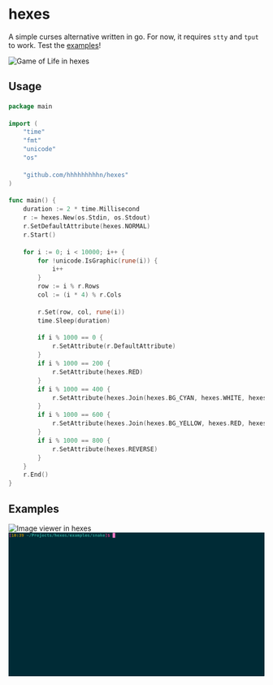 # hexes

A simple curses alternative written in go.
For now, it requires `stty` and `tput` to work.
Test the [examples](./examples/)!

![Game of Life in hexes](./examples/gol/screengrab.gif)

## Usage

```go
package main

import (
	"time"
	"fmt"
	"unicode"
	"os"

	"github.com/hhhhhhhhhn/hexes"
)

func main() {
	duration := 2 * time.Millisecond
	r := hexes.New(os.Stdin, os.Stdout)
	r.SetDefaultAttribute(hexes.NORMAL)
	r.Start()

	for i := 0; i < 10000; i++ {
		for !unicode.IsGraphic(rune(i)) {
			i++
		}
		row := i % r.Rows
		col := (i * 4) % r.Cols

		r.Set(row, col, rune(i))
		time.Sleep(duration)

		if i % 1000 == 0 {
			r.SetAttribute(r.DefaultAttribute)
		}
		if i % 1000 == 200 {
			r.SetAttribute(hexes.RED)
		}
		if i % 1000 == 400 {
			r.SetAttribute(hexes.Join(hexes.BG_CYAN, hexes.WHITE, hexes.BOLD))
		}
		if i % 1000 == 600 {
			r.SetAttribute(hexes.Join(hexes.BG_YELLOW, hexes.RED, hexes.BOLD, hexes.ITALIC))
		}
		if i % 1000 == 800 {
			r.SetAttribute(hexes.REVERSE)
		}
	}
	r.End()
}
```

## Examples
![Image viewer in hexes](./examples/imageviewer/screengrab.gif)
![Snake in hexes](./examples/snake/screengrab.gif)

